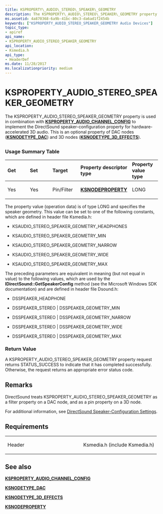 ```yaml
---
title: KSPROPERTY\_AUDIO\_STEREO\_SPEAKER\_GEOMETRY
description: The KSPROPERTY\_AUDIO\_STEREO\_SPEAKER\_GEOMETRY property is used in combination with KSPROPERTY\_AUDIO\_CHANNEL\_CONFIG to implement the DirectSound speaker-configuration property for hardware-accelerated 3D audio.
ms.assetid: 4a870368-6a9b-41bc-80c3-da6ad1f2454b
keywords: ["KSPROPERTY_AUDIO_STEREO_SPEAKER_GEOMETRY Audio Devices"]
topic_type:
- apiref
api_name:
- KSPROPERTY_AUDIO_STEREO_SPEAKER_GEOMETRY
api_location:
- Ksmedia.h
api_type:
- HeaderDef
ms.date: 11/28/2017
ms.localizationpriority: medium
---
```


# KSPROPERTY\_AUDIO\_STEREO\_SPEAKER\_GEOMETRY


The KSPROPERTY\_AUDIO\_STEREO\_SPEAKER\_GEOMETRY property is used in combination with [**KSPROPERTY\_AUDIO\_CHANNEL\_CONFIG**](ksproperty-audio-channel-config.md) to implement the DirectSound speaker-configuration property for hardware-accelerated 3D audio. This is an optional property of DAC nodes ([**KSNODETYPE\_DAC**](ksnodetype-dac.md)) and 3D nodes ([**KSNODETYPE\_3D\_EFFECTS**](ksnodetype-3d-effects.md)).

## <span id="ddk_ksproperty_audio_stereo_speaker_geometry_ks"></span><span id="DDK_KSPROPERTY_AUDIO_STEREO_SPEAKER_GEOMETRY_KS"></span>


### <span id="Usage_Summary_Table"></span><span id="usage_summary_table"></span><span id="USAGE_SUMMARY_TABLE"></span>Usage Summary Table

<table>
<colgroup>
<col width="20%" />
<col width="20%" />
<col width="20%" />
<col width="20%" />
<col width="20%" />
</colgroup>
<thead>
<tr class="header">
<th align="left">Get</th>
<th align="left">Set</th>
<th align="left">Target</th>
<th align="left">Property descriptor type</th>
<th align="left">Property value type</th>
</tr>
</thead>
<tbody>
<tr class="odd">
<td align="left"><p>Yes</p></td>
<td align="left"><p>Yes</p></td>
<td align="left"><p>Pin/Filter</p></td>
<td align="left"><p><a href="https://docs.microsoft.com/windows-hardware/drivers/ddi/ksmedia/ns-ksmedia-ksnodeproperty" data-raw-source="[&lt;strong&gt;KSNODEPROPERTY&lt;/strong&gt;](https://docs.microsoft.com/windows-hardware/drivers/ddi/ksmedia/ns-ksmedia-ksnodeproperty)"><strong>KSNODEPROPERTY</strong></a></p></td>
<td align="left"><p>LONG</p></td>
</tr>
</tbody>
</table>

 

The property value (operation data) is of type LONG and specifies the speaker geometry. This value can be set to one of the following constants, which are defined in header file Ksmedia.h:

-   KSAUDIO\_STEREO\_SPEAKER\_GEOMETRY\_HEADPHONES

-   KSAUDIO\_STEREO\_SPEAKER\_GEOMETRY\_MIN

-   KSAUDIO\_STEREO\_SPEAKER\_GEOMETRY\_NARROW

-   KSAUDIO\_STEREO\_SPEAKER\_GEOMETRY\_WIDE

-   KSAUDIO\_STEREO\_SPEAKER\_GEOMETRY\_MAX

The preceding parameters are equivalent in meaning (but not equal in value) to the following values, which are used by the **IDirectSound::GetSpeakerConfig** method (see the Microsoft Windows SDK documentation) and are defined in header file Dsound.h:

-   DSSPEAKER\_HEADPHONE

-   DSSPEAKER\_STEREO | DSSPEAKER\_GEOMETRY\_MIN

-   DSSPEAKER\_STEREO | DSSPEAKER\_GEOMETRY\_NARROW

-   DSSPEAKER\_STEREO | DSSPEAKER\_GEOMETRY\_WIDE

-   DSSPEAKER\_STEREO | DSSPEAKER\_GEOMETRY\_MAX

### <span id="Return_Value"></span><span id="return_value"></span><span id="RETURN_VALUE"></span>Return Value

A KSPROPERTY\_AUDIO\_STEREO\_SPEAKER\_GEOMETRY property request returns STATUS\_SUCCESS to indicate that it has completed successfully. Otherwise, the request returns an appropriate error status code.

Remarks
-------

DirectSound treats KSPROPERTY\_AUDIO\_STEREO\_SPEAKER\_GEOMETRY as a filter property on a DAC node, and as a pin property on a 3D node.

For additional information, see [DirectSound Speaker-Configuration Settings](https://docs.microsoft.com/windows-hardware/drivers/audio/directsound-speaker-configuration-settings).

Requirements
------------

<table>
<colgroup>
<col width="50%" />
<col width="50%" />
</colgroup>
<tbody>
<tr class="odd">
<td align="left"><p>Header</p></td>
<td align="left">Ksmedia.h (include Ksmedia.h)</td>
</tr>
</tbody>
</table>

## <span id="see_also"></span>See also


[**KSPROPERTY\_AUDIO\_CHANNEL\_CONFIG**](ksproperty-audio-channel-config.md)

[**KSNODETYPE\_DAC**](ksnodetype-dac.md)

[**KSNODETYPE\_3D\_EFFECTS**](ksnodetype-3d-effects.md)

[**KSNODEPROPERTY**](https://docs.microsoft.com/windows-hardware/drivers/ddi/ksmedia/ns-ksmedia-ksnodeproperty)

 

 






